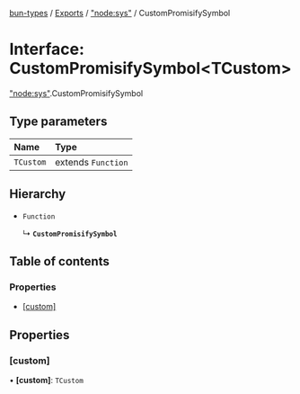 [bun-types](https://github.com/oven-sh/bun-types/blob/master/api-docs/README.md) / [Exports](https://github.com/oven-sh/bun-types/blob/master/api-docs/modules.md) / ["node:sys"](https://github.com/oven-sh/bun-types/blob/master/api-docs/modules/node_sys_.md) / CustomPromisifySymbol

# Interface: CustomPromisifySymbol<TCustom\>

["node:sys"](https://github.com/oven-sh/bun-types/blob/master/api-docs/modules/node_sys_.md).CustomPromisifySymbol

## Type parameters

| Name | Type |
| :------ | :------ |
| `TCustom` | extends `Function` |

## Hierarchy

- `Function`

  ↳ **`CustomPromisifySymbol`**

## Table of contents

### Properties

- [[custom]](https://github.com/oven-sh/bun-types/blob/master/api-docs/interfaces/node_sys_.CustomPromisifySymbol.md#[custom])

## Properties

### [custom]

• **[custom]**: `TCustom`
